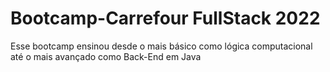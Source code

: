 # Bootcamp-Carrefour FullStack 2022

Esse bootcamp ensinou desde o mais básico como lógica computacional até o mais avançado como Back-End em Java

